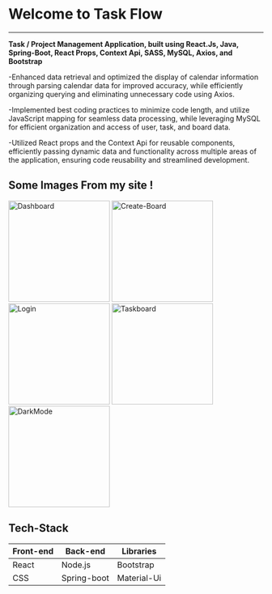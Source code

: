 <div>
  <h1>Welcome to Task Flow</h1>
  <hr />
  <p>
  <strong>Task / Project Management Application, built using React.Js, Java, Spring-Boot, React Props, Context Api, SASS, MySQL, Axios, and Bootstrap</strong>

-Enhanced data retrieval and optimized the display of calendar information through parsing calendar data for improved accuracy, while efficiently organizing querying and eliminating unnecessary code using Axios.

-Implemented best coding practices to minimize code length, and utilize JavaScript mapping for seamless data processing, while leveraging MySQL for efficient organization and access of user, task, and board data.

-Utilized React props and the Context Api for reusable components, efficiently passing dynamic data and functionality across multiple areas of the application, ensuring code reusability and streamlined development.

  </p>
  <div>
    <h2>Some Images From my site !</h2>
    <div>
      <img style="width: 200px;" src="https://media.licdn.com/dms/image/C562DAQGPcP6tIm6j4A/profile-treasury-image-shrink_800_800/0/1678327462163?e=1680228000&v=beta&t=9f4n2-0Tski0gi-kN46Fs7LMunEaPgyKZQDFQ3mod7c" alt="Dashboard"/>
      <img style="width: 200px;" src="https://media.licdn.com/dms/image/C562DAQFXEP8Pofbdeg/profile-treasury-image-shrink_800_800/0/1678327533130?e=1680228000&v=beta&t=RKX_spIJZAoToyH6hxryHvQRoI-sDblwWp1DNxo4o3Y" alt="Create-Board"/>
      <img style="width: 200px;" src="https://media.licdn.com/dms/image/C562DAQFBOZRZVL9GIg/profile-treasury-image-shrink_800_800/0/1678327563434?e=1680228000&v=beta&t=zRnrYNmXeISOU43N55arJRW_4n-X9fRjIsx7B1sdTPE" alt="Login"/>
      <img style="width: 200px;" src="https://media.licdn.com/dms/image/C562DAQFsYcw6I0Hu0w/profile-treasury-image-shrink_800_800/0/1678327599348?e=1680228000&v=beta&t=FV7z7Yd-ebcaic0HiwC8sd_M4mhJcz9EihaWM7yvcJI" alt="Taskboard"/>
      <img style="width: 200px;" src="https://media.licdn.com/dms/image/C562DAQFsYcw6I0Hu0w/profile-treasury-image-shrink_800_800/0/1678327599348?e=1680228000&v=beta&t=FV7z7Yd-ebcaic0HiwC8sd_M4mhJcz9EihaWM7yvcJI" alt="DarkMode"/>
    </div>
    <h2>Tech-Stack</h2>
    <div>
      <table>
        <thead>
          <tr>
            <th>
              Front-end
            </th>
            <th>
              Back-end
            </th>
            <th>
              Libraries
            </th>
          </tr>
        </thead>
        <tbody>
          <tr>
            <td>
            React
            </td>
            <td>
            Node.js
            </td>
            <td>
            Bootstrap
            </td>
          </tr>
          <tr>
            <td>
            CSS
            </td>
            <td>
            Spring-boot
            </td>
            <td>
            Material-Ui
            </td>
          </tr>
        </tbody>
      </table
    </div>
   </div>
</div>
